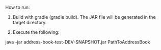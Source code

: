 How to run:

1. Build with gradle (gradle build). The JAR file will be generated in the target directory.

2. Execute the following:

java -jar address-book-test-DEV-SNAPSHOT.jar PathToAddressBook